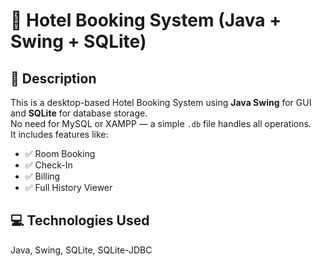 # 🏨 Hotel Booking System (Java + Swing + SQLite)

## 🎯 Description

This is a desktop-based Hotel Booking System using **Java Swing** for GUI and **SQLite** for database storage.  
No need for MySQL or XAMPP — a simple `.db` file handles all operations.  
It includes features like:
- ✅ Room Booking
- ✅ Check-In
- ✅ Billing
- ✅ Full History Viewer

## 💻 Technologies Used
Java, Swing, SQLite, SQLite-JDBC

